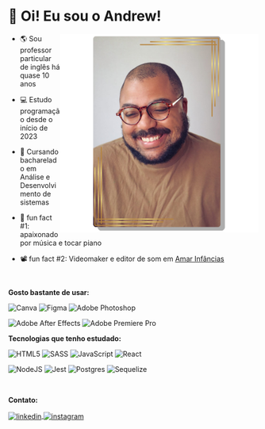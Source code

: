 <h1 align="left">👋 Oi! Eu sou o Andrew!</h1>

<img align="right" width="400px" src="./picture.png">

- :earth_americas: Sou professor particular de inglês há quase 10 anos

- :computer: Estudo programação desde o início de 2023
  
- :memo: Cursando bacharelado em Análise e Desenvolvimento de sistemas
  
- :musical_keyboard: fun fact #1: apaixonado por música e tocar piano

- :film_projector: fun fact #2: Videomaker e editor de som em [Amar Infâncias](https://www.instagram.com/amarinfancias/)
<p>&nbsp;</p>

<p><strong>Gosto bastante de usar:</strong></p>

![Canva](https://img.shields.io/badge/Canva-%2300C4CC.svg?style=for-the-badge&logo=Canva&logoColor=white)
![Figma](https://img.shields.io/badge/figma-%23F24E1E.svg?style=for-the-badge&logo=figma&logoColor=white)
![Adobe Photoshop](https://img.shields.io/badge/adobe%20photoshop-%2331A8FF.svg?style=for-the-badge&logo=adobe%20photoshop&logoColor=white)

![Adobe After Effects](https://img.shields.io/badge/Adobe%20After%20Effects-9999FF.svg?style=for-the-badge&logo=Adobe%20After%20Effects&logoColor=white)
![Adobe Premiere Pro](https://img.shields.io/badge/Adobe%20Premiere%20Pro-9999FF.svg?style=for-the-badge&logo=Adobe%20Premiere%20Pro&logoColor=white)

<p><strong>Tecnologias que tenho estudado:</strong><p>

![HTML5](https://img.shields.io/badge/html5-%23E34F26.svg?style=for-the-badge&logo=html5&logoColor=white)
![SASS](https://img.shields.io/badge/SASS-hotpink.svg?style=for-the-badge&logo=SASS&logoColor=white)
![JavaScript](https://img.shields.io/badge/javascript-%23323330.svg?style=for-the-badge&logo=javascript&logoColor=%23F7DF1E)
![React](https://img.shields.io/badge/react-%2320232a.svg?style=for-the-badge&logo=react&logoColor=%2361DAFB)

![NodeJS](https://img.shields.io/badge/node.js-6DA55F?style=for-the-badge&logo=node.js&logoColor=white)
![Jest](https://img.shields.io/badge/-jest-%23C21325?style=for-the-badge&logo=jest&logoColor=white)
![Postgres](https://img.shields.io/badge/postgres-%23316192.svg?style=for-the-badge&logo=postgresql&logoColor=white)
![Sequelize](https://img.shields.io/badge/Sequelize-52B0E7?style=for-the-badge&logo=Sequelize&logoColor=white)

<p>&nbsp;</p>
<p><strong>Contato:</strong></p>
<a href="https://www.linkedin.com/in/andrew-pacheco-de-oliveira-33a88445/" target="_blank">
  <img align="center" src="https://img.shields.io/badge/-andrew-05122A?style=flat&logo=linkedin" alt="linkedin"/>
</a>
<a href="https://instagram.com/andrewithw" target="_blank">
 <img align="center" src="https://img.shields.io/badge/-andrew-05122A?style=flat&logo=instagram" alt="instagram"/>
</a>

